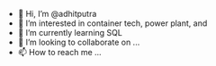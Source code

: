 - 👋 Hi, I’m @adhitputra
- 👀 I’m interested in container tech, power plant, and 
- 🌱 I’m currently learning SQL
- 💞️ I’m looking to collaborate on ...
- 📫 How to reach me ...

<!---
adhitputra/adhitputra is a ✨ special ✨ repository because its `README.md` (this file) appears on your GitHub profile.
You can click the Preview link to take a look at your changes.
--->
